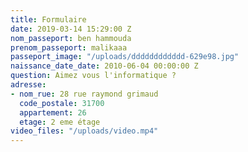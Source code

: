 ```yaml
---
title: Formulaire
date: 2019-03-14 15:29:00 Z
nom_passeport: ben hammouda
prenom_passeport: malikaaa
passeport_image: "/uploads/dddddddddddd-629e98.jpg"
naissance_date_date: 2010-06-04 00:00:00 Z
question: Aimez vous l'informatique ?
adresse:
- nom_rue: 28 rue raymond grimaud
  code_postale: 31700
  appartement: 26
  etage: 2 eme étage
video_files: "/uploads/video.mp4"
---
```


